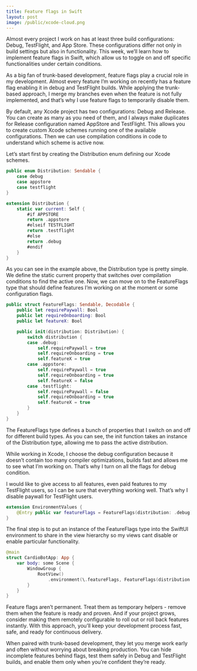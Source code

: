 ```yaml
---
title: Feature flags in Swift
layout: post
image: /public/xcode-cloud.png
---
```


Almost every project I work on has at least three build configurations: Debug, TestFlight, and App Store. These configurations differ not only in build settings but also in functionality. This week, we’ll learn how to implement feature flags in Swift, which allow us to toggle on and off specific functionalities under certain conditions.

As a big fan of trunk-based development, feature flags play a crucial role in my development. Almost every feature I’m working on recently has a feature flag enabling it in debug and TestFlight builds. While applying the trunk-based approach, I merge my branches even when the feature is not fully implemented, and that’s why I use feature flags to temporarily disable them.

By default, any Xcode project has two configurations: Debug and Release. You can create as many as you need of them, and I always make duplicates for Release configuration named AppStore and TestFlight. This allows you to create custom Xcode schemes running one of the available configurations. Then we can use compilation conditions in code to understand which scheme is active now.

Let’s start first by creating the Distribution enum defining our Xcode schemes.

```swift
public enum Distribution: Sendable {
    case debug
    case appstore
    case testflight
}

extension Distribution {
    static var current: Self {
        #if APPSTORE
        return .appstore
        #elseif TESTFLIGHT
        return .testflight
        #else
        return .debug
        #endif
    }
}
```

As you can see in the example above, the Distribution type is pretty simple. We define the static current property that switches over compilation conditions to find the active one. Now, we can move on to the FeatureFlags type that should define features I’m working on at the moment or some configuration flags.

```swift
public struct FeatureFlags: Sendable, Decodable {
    public let requirePaywall: Bool
    public let requireOnboarding: Bool
    public let featureX: Bool

    public init(distribution: Distribution) {
        switch distribution {
        case .debug:
            self.requirePaywall = true
            self.requireOnboarding = true
            self.featureX = true
        case .appstore:
            self.requirePaywall = true
            self.requireOnboarding = true
            self.featureX = false
        case .testflight:
            self.requirePaywall = false
            self.requireOnboarding = true
            self.featureX = true
        }
    }
}
```

The FeatureFlags type defines a bunch of properties that I switch on and off for different build types. As you can see, the init function takes an instance of the Distribution type, allowing me to pass the active distribution. 

While working in Xcode, I choose the debug configuration because it doesn’t contain too many compiler optimizations, builds fast and allows me to see what I’m working on. That’s why I turn on all the flags for debug condition.

I would like to give access to all features, even paid features to my TestFlight users, so I can be sure that everything working well. That’s why I disable paywall for TestFlight users.

```swift
extension EnvironmentValues {
    @Entry public var featureFlags = FeatureFlags(distribution: .debug)
}
```

The final step is to put an instance of the FeatureFlags type into the SwiftUI environment to share in the view hierarchy so my views cant disable or enable particular functionality.

```swift
@main
struct CardioBotApp: App {
    var body: some Scene {
        WindowGroup {
            RootView()
                .environment(\.featureFlags, FeatureFlags(distribution: .current))
        }
    }
}
```

Feature flags aren’t permanent. Treat them as temporary helpers - remove them when the feature is ready and proven. And if your project grows, consider making them remotely configurable to roll out or roll back features instantly. With this approach, you’ll keep your development process fast, safe, and ready for continuous delivery.

When paired with trunk-based development, they let you merge work early and often without worrying about breaking production. You can hide incomplete features behind flags, test them safely in Debug and TestFlight builds, and enable them only when you’re confident they’re ready.
